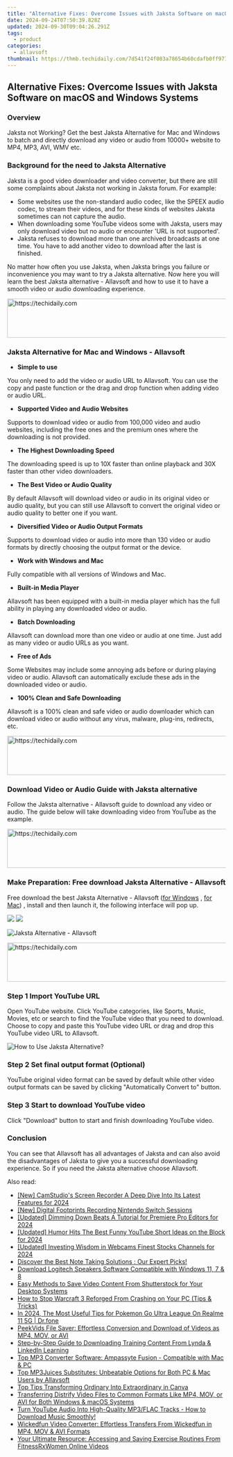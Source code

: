 ```yaml
---
title: "Alternative Fixes: Overcome Issues with Jaksta Software on macOS and Windows Systems"
date: 2024-09-24T07:50:39.828Z
updated: 2024-09-30T09:04:26.291Z
tags:
  - product
categories:
  - allavsoft
thumbnail: https://thmb.techidaily.com/7d541f24f083a78654b60cdafb0ff977b1be425e9ba0a0b8e7692ce8252cce78.jpg
---
```


## Alternative Fixes: Overcome Issues with Jaksta Software on macOS and Windows Systems

### Overview

Jaksta not Working? Get the best Jaksta Alternative for Mac and Windows to batch and directly download any video or audio from 10000+ website to MP4, MP3, AVI, WMV etc.

### Background for the need to Jaksta Alternative

Jaksta is a good video downloader and video converter, but there are still some complaints about Jaksta not working in Jaksta forum. For example:

* Some websites use the non-standard audio codec, like the SPEEX audio codec, to stream their videos, and for these kinds of websites Jaksta sometimes can not capture the audio.
* When downloading some YouTube videos some with Jaksta, users may only download video but no audio or encounter 'URL is not supported'.
* Jaksta refuses to download more than one archived broadcasts at one time. You have to add another video to download after the last is finished.

No matter how often you use Jaksta, when Jaksta brings you failure or inconvenience you may want to try a Jaksta alternative. Now here you will learn the best Jaksta alternative - Allavsoft and how to use it to have a smooth video or audio downloading experience.

<!-- affiliate ads begin -->
<a href="https://appsumo.8odi.net/c/5597632/2144309/7443" target="_top" id="2144309">
  <img src="//a.impactradius-go.com/display-ad/7443-2144309" border="0" alt="https://techidaily.com" width="728" height="90"/>
</a>
<img height="0" width="0" src="https://appsumo.8odi.net/i/5597632/2144309/7443" style="position:absolute;visibility:hidden;" border="0" />
<!-- affiliate ads end -->

### Jaksta Alternative for Mac and Windows - Allavsoft

* **Simple to use**

You only need to add the video or audio URL to Allavsoft. You can use the copy and paste function or the drag and drop function when adding video or audio URL.

* **Supported Video and Audio Websites**

Supports to download video or audio from 100,000 video and audio websites, including the free ones and the premium ones where the downloading is not provided.

* **The Highest Downloading Speed**

The downloading speed is up to 10X faster than online playback and 30X faster than other video downloaders.

* **The Best Video or Audio Quality**

By default Allavsoft will download video or audio in its original video or audio quality, but you can still use Allavsoft to convert the original video or audio quality to better one if you want.

* **Diversified Video or Audio Output Formats**

Supports to download video or audio into more than 130 video or audio formats by directly choosing the output format or the device.

* **Work with Windows and Mac**

Fully compatible with all versions of Windows and Mac.

* **Built-in Media Player**

Allavsoft has been equipped with a built-in media player which has the full ability in playing any downloaded video or audio.

* **Batch Downloading**

Allavsoft can download more than one video or audio at one time. Just add as many video or audio URLs as you want.

* **Free of Ads**

Some Websites may include some annoying ads before or during playing video or audio. Allavsoft can automatically exclude these ads in the downloaded video or audio.

* **100% Clean and Safe Downloading**

Allavsoft is a 100% clean and safe video or audio downloader which can download video or audio without any virus, malware, plug-ins, redirects, etc.

<!-- affiliate ads begin -->
<a href="https://unicoeye.pxf.io/c/5597632/2148774/18498" target="_top" id="2148774">
  <img src="//a.impactradius-go.com/display-ad/18498-2148774" border="0" alt="https://techidaily.com" width="728" height="90"/>
</a>
<img height="0" width="0" src="https://unicoeye.pxf.io/i/5597632/2148774/18498" style="position:absolute;visibility:hidden;" border="0" />
<!-- affiliate ads end -->

### Download Video or Audio Guide with Jaksta alternative

Follow the Jaksta alternative - Allavsoft guide to download any video or audio. The guide below will take downloading video from YouTube as the example.

<!-- affiliate ads begin -->
<a href="https://appsumo.8odi.net/c/5597632/2111968/7443" target="_top" id="2111968">
  <img src="//a.impactradius-go.com/display-ad/7443-2111968" border="0" alt="https://techidaily.com" width="728" height="90"/>
</a>
<img height="0" width="0" src="https://appsumo.8odi.net/i/5597632/2111968/7443" style="position:absolute;visibility:hidden;" border="0" />
<!-- affiliate ads end -->

### Make Preparation: Free download Jaksta Alternative - Allavsoft

Free download the best Jaksta Alternative - Allavsoft ([for Windows](https://tools.techidaily.com/allavsoft/products/) , [for Mac](https://tools.techidaily.com/allavsoft/products/)) , install and then launch it, the following interface will pop up.

[![](https://www.allavsoft.com/how-to/../images/how-to/free-download-win.jpg)](https://tools.techidaily.com/allavsoft/products/) [![](https://www.allavsoft.com/how-to/../images/how-to/free-download-mac.jpg)](https://tools.techidaily.com/allavsoft/products/)

![Jaksta Alternative - Allavsoft](https://www.allavsoft.com/how-to/../images/allavsoft/screen-shot-600.jpg)

<!-- affiliate ads begin -->
<a href="https://imp.i357552.net/c/5597632/857869/11832" target="_top" id="857869">
  <img src="//a.impactradius-go.com/display-ad/11832-857869" border="0" alt="https://techidaily.com" width="728" height="90"/>
</a>
<img height="0" width="0" src="https://imp.i357552.net/i/5597632/857869/11832" style="position:absolute;visibility:hidden;" border="0" />
<!-- affiliate ads end -->

### Step 1 Import YouTube URL

Open YouTube website. Click YouTube categories, like Sports, Music, Movies, etc or search to find the YouTube video that you need to download. Choose to copy and paste this YouTube video URL or drag and drop this YouTube video URL to Allavsoft.

![How to Use Jaksta Alternative?](https://www.allavsoft.com/how-to/../images/how-to/download-rtmp-video/download-rtmp-video.jpg)

### Step 2 Set final output format (Optional)

YouTube original video format can be saved by default while other video output formats can be saved by clicking "Automatically Convert to" button.

### Step 3 Start to download YouTube video

Click "Download" button to start and finish downloading YouTube video.

### Conclusion

You can see that Allavsoft has all advantages of Jaksta and can also avoid the disadvantages of Jaksta to give you a successful downloading experience. So if you need the Jaksta alternative choose Allavsoft.

<ins class="adsbygoogle"
     style="display:block"
     data-ad-format="autorelaxed"
     data-ad-client="ca-pub-7571918770474297"
     data-ad-slot="1223367746"></ins>

<ins class="adsbygoogle"
     style="display:block"
     data-ad-client="ca-pub-7571918770474297"
     data-ad-slot="8358498916"
     data-ad-format="auto"
     data-full-width-responsive="true"></ins>

<span class="atpl-alsoreadstyle">Also read:</span>
<div><ul>
<li><a href="https://screen-video-capture.techidaily.com/new-camstudios-screen-recorder-a-deep-dive-into-its-latest-features-for-2024/"><u>[New] CamStudio's Screen Recorder A Deep Dive Into Its Latest Features for 2024</u></a></li>
<li><a href="https://screen-capture.techidaily.com/new-digital-footprints-recording-nintendo-switch-sessions/"><u>[New] Digital Footprints Recording Nintendo Switch Sessions</u></a></li>
<li><a href="https://fox-boxes.techidaily.com/updated-dimming-down-beats-a-tutorial-for-premiere-pro-editors-for-2024/"><u>[Updated] Dimming Down Beats A Tutorial for Premiere Pro Editors for 2024</u></a></li>
<li><a href="https://youtube-data.techidaily.com/ed-humor-hits-the-best-funny-youtube-short-ideas-on-the-block-for-2024/"><u>[Updated] Humor Hits The Best Funny YouTube Short Ideas on the Block for 2024</u></a></li>
<li><a href="https://youtube-tips.techidaily.com/ed-investing-wisdom-in-webcams-finest-stocks-channels-for-2024/"><u>[Updated] Investing Wisdom in Webcams Finest Stocks Channels for 2024</u></a></li>
<li><a href="https://tech-renaissance.techidaily.com/1722900332022-discover-the-best-note-taking-solutions-our-expert-picks/"><u>Discover the Best Note Taking Solutions : Our Expert Picks!</u></a></li>
<li><a href="https://win-amazing.techidaily.com/download-logitech-speakers-software-compatible-with-windows-11-7-and-8/"><u>Download Logitech Speakers Software Compatible with Windows 11, 7 & 8</u></a></li>
<li><a href="https://fox-sys.techidaily.com/easy-methods-to-save-video-content-from-shutterstock-for-your-desktop-systems/"><u>Easy Methods to Save Video Content From Shutterstock for Your Desktop Systems</u></a></li>
<li><a href="https://program-issues.techidaily.com/how-to-stop-warcraft-3-reforged-from-crashing-on-your-pc-tips-and-tricks/"><u>How to Stop Warcraft 3 Reforged From Crashing on Your PC (Tips & Tricks)</u></a></li>
<li><a href="https://pokemon-go-android.techidaily.com/in-2024-the-most-useful-tips-for-pokemon-go-ultra-league-on-realme-11-5g-drfone-by-drfone-virtual-android/"><u>In 2024, The Most Useful Tips for Pokemon Go Ultra League On Realme 11 5G | Dr.fone</u></a></li>
<li><a href="https://fox-sys.techidaily.com/peekvids-file-saver-effortless-conversion-and-download-of-videos-as-mp4-mov-or-avi/"><u>PeekVids File Saver: Effortless Conversion and Download of Videos as MP4, MOV, or AVI</u></a></li>
<li><a href="https://fox-sys.techidaily.com/step-by-step-guide-to-downloading-training-content-from-lynda-and-linkedin-learning/"><u>Step-by-Step Guide to Downloading Training Content From Lynda & LinkedIn Learning</u></a></li>
<li><a href="https://fox-sys.techidaily.com/top-mp3-converter-software-ampassyte-fusion-compatible-with-mac-and-pc/"><u>Top MP3 Converter Software: Ampassyte Fusion - Compatible with Mac & PC</u></a></li>
<li><a href="https://fox-sys.techidaily.com/top-mp3juices-substitutes-unbeatable-options-for-both-pc-and-mac-users-by-allavsoft/"><u>Top MP3Juices Substitutes: Unbeatable Options for Both PC & Mac Users by Allavsoft</u></a></li>
<li><a href="https://extra-lessons.techidaily.com/top-tips-transforming-ordinary-into-extraordinary-in-canva/"><u>Top Tips Transforming Ordinary Into Extraordinary in Canva</u></a></li>
<li><a href="https://fox-sys.techidaily.com/transferring-distrify-video-files-to-common-formats-like-mp4-mov-or-avi-for-both-windows-and-macos-systems/"><u>Transferring Distrify Video Files to Common Formats Like MP4, MOV, or AVI for Both Windows & macOS Systems</u></a></li>
<li><a href="https://fox-sys.techidaily.com/turn-youtube-audio-into-high-quality-mp3flac-tracks-how-to-download-music-smoothly/"><u>Turn YouTube Audio Into High-Quality MP3/FLAC Tracks - How to Download Music Smoothly!</u></a></li>
<li><a href="https://fox-sys.techidaily.com/wickedfun-video-converter-effortless-transfers-from-wickedfun-in-mp4-mov-and-avi-formats/"><u>Wickedfun Video Converter: Effortless Transfers From Wickedfun in MP4, MOV & AVI Formats</u></a></li>
<li><a href="https://fox-sys.techidaily.com/your-ultimate-resource-accessing-and-saving-exercise-routines-from-fitnessrxwomen-online-videos/"><u>Your Ultimate Resource: Accessing and Saving Exercise Routines From FitnessRxWomen Online Videos</u></a></li>
</ul></div>

